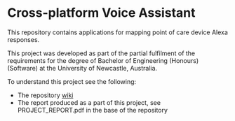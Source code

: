 # Cross-platform Voice Assistant
This repository contains applications for mapping point of care device Alexa responses.
  
This project was developed as part of the partial fulfilment of the requirements for the degree of Bachelor of Engineering (Honours) (Software) at the University of Newcastle, Australia.
  
To understand this project see the following:  
* The repository [wiki](https://github.com/JarradPrice/poct-device-alexa-apps/wiki)  
* The report produced as a part of this project, see PROJECT_REPORT.pdf in the base of the repository